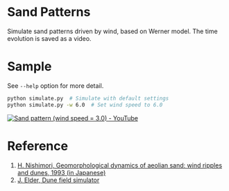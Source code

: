 # Sand Patterns
Simulate sand patterns driven by wind, based on Werner model. The time evolution is saved as a video.

# Sample
See `--help` option for more detail.

```bash
python simulate.py  # Simulate with default settings
python simulate.py -w 6.0  # Set wind speed to 6.0
```

[![Sand pattern (wind speed = 3.0) - YouTube](http://img.youtube.com/vi/aLJXOW_nKhM/0.jpg)](http://www.youtube.com/watch?v=aLJXOW_nKhM "Sand pattern (wind speed = 3.0) - YouTube")


# Reference
1. [H. Nishimori, Geomorphological dynamics of aeolian sand: wind ripples and dunes, 1993 (in Japanese)](https://core.ac.uk/download/pdf/39226746.pdf)
2. [J. Elder, Dune field simulator](https://smallpond.ca/jim/sand/dunefieldMorphology/index.html)
